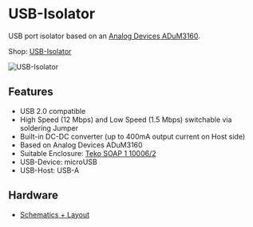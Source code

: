 # USB-Isolator
USB port isolator based on an [Analog Devices ADuM3160](http://www.analog.com/en/interface-isolation/digital-isolators/adum3160/products/product.html).

Shop: [USB-Isolator](http://www.watterott.com/en/USB-Isolator)

![USB-Isolator](https://raw.github.com/watterott/USB-Isolator/master/img/usb-isolator.jpg)


## Features
* USB 2.0 compatible
* High Speed (12 Mbps) and Low Speed (1.5 Mbps) switchable via soldering Jumper
* Built-in DC-DC converter (up to 400mA output current on Host side)
* Based on Analog Devices ADuM3160
* Suitable Enclosure: [Teko SOAP 1 10006/2](http://www.watterott.com/en/Teko-SOAP1-10006-2-5)
* USB-Device: microUSB
* USB-Host: USB-A

## Hardware
* [Schematics + Layout](https://github.com/watterott/USB-Isolator/tree/master/pcb)
